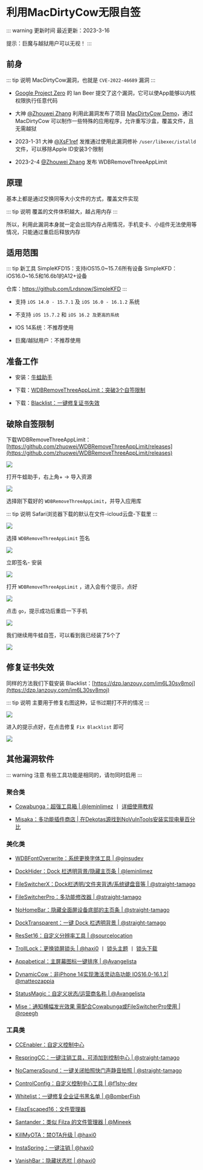 #  利用MacDirtyCow无限自签


::: warning 更新时间
最近更新：2023-3-16

提示：巨魔与越狱用户可以无视！
:::





## 前身

::: tip 说明
MacDirtyCow漏洞，也就是 `CVE-2022-46689` 漏洞
:::

* [Google Project Zero](https://github.com/googleprojectzero) 的 Ian Beer 提交了这个漏洞，它可以使App能够以内核权限执行任意代码

* 大神 [@Zhouwei Zhang](https://twitter.com/Zhouwei) 利用此漏洞发布了项目 [MacDirtyCow Demo](https://github.com/zhuowei/MacDirtyCowDemo)，通过 MacDirtyCow 可以制作一些特殊的应用程序，允许重写沙盒，覆盖文件，且无需越狱

* 2023-1-31 大神 [@XsF1ref](https://twitter.com/XsF1ref) 发推通过使用此漏洞修补 `/user/libexec/istalld` 文件，可以移除Apple ID安装3个限制

* 2023-2-4 [@Zhouwei Zhang](https://twitter.com/Zhouwei) 发布 WDBRemoveThreeAppLimit



## 原理


基本上都是通过交换同等大小文件的方式，覆盖文件实现

::: tip 说明
覆盖的文件体积越大，越占用内存
:::

所以，利用此漏洞本身就一定会出现内存占用情况，手机变卡、小组件无法使用等情况，只能通过重启后释放内存


## 适用范围

::: tip 新工具
SimpleKFD15：支持iOS15.0~15.7.6所有设备
SimpleKFD：iOS16.0~16.5和16.6b1的A12+设备

仓库：https://github.com/Lrdsnow/SimpleKFD
:::

* 支持 `iOS 14.0 - 15.7.1` 及 `iOS 16.0 - 16.1.2` 系统

* 不支持 `iOS 15.7.2` 和 `iOS 16.2 及更高的系统`

* IOS 14系统：不推荐使用

* 巨魔/越狱用户：不推荐使用



## 准备工作

* 安装：[牛蛙助手](../bullfrog/)


* 下载：[WDBRemoveThreeAppLimit：突破3个自签限制](https://github.com/zhuowei/WDBRemoveThreeAppLimit/releases)


* 下载：[Blacklist：一键修复证书失效](https://dzp.lanzouy.com/im6L30sv8moj)



## 破除自签限制


下载WDBRemoveThreeAppLimit：[https://github.com/zhuowei/WDBRemoveThreeAppLimit/releases](https://github.com/zhuowei/WDBRemoveThreeAppLimit/releases)

![](../MacDirtyCow/MacDirtyCow-01.png)



打开牛蛙助手，右上角+ -> 导入资源


![](../MacDirtyCow/MacDirtyCow-02.png)


选择刚下载好的 `WDBRemoveThreeAppLimit`，并导入应用库

::: tip 说明
Safari浏览器下载的默认在文件-icloud云盘-下载里
:::

![](../MacDirtyCow/MacDirtyCow-03.png)


选择 `WDBRemoveThreeAppLimit` 签名

![](../MacDirtyCow/MacDirtyCow-04.png)


立即签名- 安装

![](../MacDirtyCow/MacDirtyCow-05.png)


打开 `WDBRemoveThreeAppLimit` ，进入会有个提示，点好

![](../MacDirtyCow/MacDirtyCow-06.png)

点击 `go`，提示成功后重启一下手机

![](../MacDirtyCow/MacDirtyCow-07.png)

我们继续用牛蛙自签，可以看到我已经装了5个了

![](../MacDirtyCow/MacDirtyCow-08.png)



## 修复证书失效

同样的方法我们下载安装 Blacklist：[https://dzp.lanzouy.com/im6L30sv8moj](https://dzp.lanzouy.com/im6L30sv8moj)


::: tip 说明
主要用于修复右图这种，证书过期打不开的情况
:::

![](../MacDirtyCow/MacDirtyCow-09.png)

进入的提示点好，在点击修复 `Fix Blacklist` 即可

![](../MacDirtyCow/MacDirtyCow-10.png)







## 其他漏洞软件

::: warning 注意
有些工具功能是相同的，请勿同时启用
:::

### 聚合类

* [Cowabunga：超强工具箱 | @leminlimez](https://github.com/leminlimez/Cowabunga/releases) 丨 [详细使用教程](https://mp.weixin.qq.com/s/Kx7EE_VF0ozdPagUq4PPFA
)

* [Misaka：多功能插件商店 | 在Dekotas源找到NoVuInTools安装实现电量百分比](https://dzp.lanzouy.com/idngX0t8yvle)



### 美化类

* [WDBFontOverwrite：系统更换字体工具 | @ginsudev](https://github.com/ginsudev/WDBFontOverwrite/releases)

* [DockHider：Dock 栏透明背景/隐藏主页条 | @leminlimez](https://github.com/leminlimez/DockHider/releases)

* [FileSwitcherX：Dock栏透明/文件夹背透/系统键盘音等 | @straight-tamago](https://github.com/straight-tamago/FileSwitcherX/releases)

* [FileSwitcherPro：多功能修改器 | @straight-tamago](https://github.com/straight-tamago/FileSwitcherPro)

* [NoHomeBar：隐藏全面屏设备底部的主页条 | @straight-tamago](https://github.com/straight-tamago/NoHomeBar/releases)

* [DockTransparent：一键 Dock 栏透明背景 | @straight-tamago](https://github.com/straight-tamago/DockTransparent/releases)

* [ResSet16：自定义分辨率工具 | @sourcelocation](https://github.com/sourcelocation/ResSet16/releases)

* [TrollLock：更换锁屏锁头  | @haxi0](https://github.com/haxi0/TrollLock-Reborn) 丨 [锁头主题](https://github.com/YangJiiii/trolllock) 丨 [锁头下载](http://www.lockstore.top/)

* [Appabetical：主屏幕图标一键排序 | @Avangelista ](https://github.com/Avangelista/Appabetical/releases)

* [DynamicCow：非iPhone 14实现激活灵动岛功能 IOS16.0-16.1.2| @matteozappia](https://github.com/matteozappia/DynamicCow/releases)

* [StatusMagic：自定义状态/运营商名称 | @Avangelista](https://github.com/Avangelista/StatusMagic/releases)

* [Mise：通知横幅发光效果 需配合Cowabunga或FileSwitcherPro使用 | @roeegh](https://github.com/roeegh/Mise/releases)




### 工具类

* [CCEnabler：自定义控制中心](https://dzp.lanzouy.com/iENu60tb36za)

* [RespringCC：一键注销工具，可添加到控制中心 | @straight-tamago](https://github.com/straight-tamago/RespringCC/releases)

* [NoCameraSound：一键关闭拍照快门声静音拍照 | @straight-tamago](https://github.com/straight-tamago/NoCameraSound/releases)

* [ControlConfig：自定义控制中心工具 | @f1shy-dev](https://github.com/BomberFish/ControlConfig/releases)

* [Whitelist：一键修复企业证书黑名单 | @BomberFish](https://github.com/BomberFish/Whitelist/releases)

* [FilazEscaped16：文件管理器](https://basvtdevelopments.com/filzaescaped)

* [Santander：类似 Filza 的文件管理器 | @Mineek](https://github.com/34306/iPA/releases/tag/Santander_iPA)

* [KillMyOTA：禁OTA升级 | @haxi0](https://github.com/haxi0/KillMyOTA)

* [InstaSpring：一键注销 | @haxi0](https://github.com/haxi0/InstaSpring)

* [VanishBar：隐藏状态栏 | @haxi0](https://github.com/haxi0/VanishBar)
